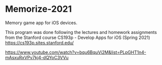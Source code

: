 # Memorize-2021

Memory game app for iOS devices.

This program was done following the lectures and homework assignments from
the Stanford course CS193p - Develop Apps for iOS (Spring 2021)
https://cs193p.sites.stanford.edu/

https://www.youtube.com/watch?v=bqu6BquVi2M&list=PLpGHT1n4-mAsxuRxVPv7kj4-dQYoC3VVu